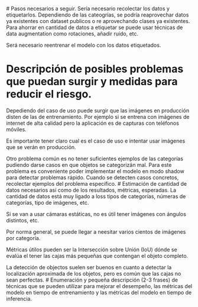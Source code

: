 # Pasos necesarios a seguir.
Sería necesario recolectar los datos y etiquetarlos. Dependiendo de las cateogrías, se podría reaprovechar datos ya existentes con dataset publicos o re aprovechando clases ya existentes.
Para ahorrar en cantidad de datos a etiquetar se puede usar técnicas de data augmentation como rotaciones, añadir ruido, etc.

Será necesario reentrenar el modelo con los datos etiquetados.

# Descripción de posibles problemas que puedan surgir y medidas para reducir el riesgo.
Depediendo del caso de uso puede surgir que las imágenes en producción disten de las de entrenamiento. Por ejemplo si se entrena con imágenes de internet de alta calidad pero la aplicación es de capturas con teléfonos móviles.

Es importante tener claro cual es el caso de uso e intentar usar imágenes que se verán en producción.

Otro problema común es no tener suficientes ejemplos de las categorías pudiendo darse casos en que objetos se categorizán mal. Para este problema es conveniente poder implementar el modelo en modo shadow para detectar problemas rápido. Cuando se detecten casos concretos, recolectar ejemplos del problema específico.
# Estimación de cantidad de datos necesarios así como de los resultados, métricas, esperadas.
La cantidad de datos está muy ligado a loss tipos de categorías, númeras de categorías, tipo de imágenes, etc.

Si se van a usar cámaras estáticas, no es útil tener imágenes con ángulos distintos, etc.

Por norma general, se puede llegar a neesitar varios cientos de imágenes por categoría.

Métricas útilos pueden ser la Intersección sobre Unión (IoU) dónde se evalúa el tener las cajas más pequeñas que contengan el objeto completo.

La detección de objectos suelen ser buenos en cuanto a detectar la localización aproximada de los objetos, pero es común que las cajas no sean perfectas.
# Enumeración y pequeña descripción (2-3 frases) de técnicas que se pueden utilizar para mejorar el desempeño, las métricas del modelo en tiempo de entrenamiento y las métricas del modelo en tiempo de inferencia.
